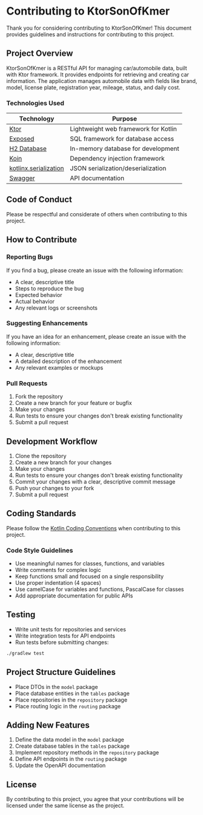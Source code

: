 # Contributing to KtorSonOfKmer

Thank you for considering contributing to KtorSonOfKmer! This document provides guidelines and instructions for contributing to this project.

## Project Overview

KtorSonOfKmer is a RESTful API for managing car/automobile data, built with Ktor framework. It provides endpoints for retrieving and creating car information. The application manages automobile data with fields like brand, model, license plate, registration year, mileage, status, and daily cost.

### Technologies Used

| Technology | Purpose |
|------------|---------|
| [Ktor](https://ktor.io/) | Lightweight web framework for Kotlin |
| [Exposed](https://github.com/JetBrains/Exposed) | SQL framework for database access |
| [H2 Database](https://www.h2database.com/) | In-memory database for development |
| [Koin](https://insert-koin.io/) | Dependency injection framework |
| [kotlinx.serialization](https://github.com/Kotlin/kotlinx.serialization) | JSON serialization/deserialization |
| [Swagger](https://swagger.io/) | API documentation |

## Code of Conduct

Please be respectful and considerate of others when contributing to this project.

## How to Contribute

### Reporting Bugs

If you find a bug, please create an issue with the following information:

- A clear, descriptive title
- Steps to reproduce the bug
- Expected behavior
- Actual behavior
- Any relevant logs or screenshots

### Suggesting Enhancements

If you have an idea for an enhancement, please create an issue with the following information:

- A clear, descriptive title
- A detailed description of the enhancement
- Any relevant examples or mockups

### Pull Requests

1. Fork the repository
2. Create a new branch for your feature or bugfix
3. Make your changes
4. Run tests to ensure your changes don't break existing functionality
5. Submit a pull request

## Development Workflow

1. Clone the repository
2. Create a new branch for your changes
3. Make your changes
4. Run tests to ensure your changes don't break existing functionality
5. Commit your changes with a clear, descriptive commit message
6. Push your changes to your fork
7. Submit a pull request

## Coding Standards

Please follow the [Kotlin Coding Conventions](https://kotlinlang.org/docs/coding-conventions.html) when contributing to this project.

### Code Style Guidelines

- Use meaningful names for classes, functions, and variables
- Write comments for complex logic
- Keep functions small and focused on a single responsibility
- Use proper indentation (4 spaces)
- Use camelCase for variables and functions, PascalCase for classes
- Add appropriate documentation for public APIs

## Testing

- Write unit tests for repositories and services
- Write integration tests for API endpoints
- Run tests before submitting changes:

```bash
./gradlew test
```

## Project Structure Guidelines

- Place DTOs in the `model` package
- Place database entities in the `tables` package
- Place repositories in the `repository` package
- Place routing logic in the `routing` package

## Adding New Features

1. Define the data model in the `model` package
2. Create database tables in the `tables` package
3. Implement repository methods in the `repository` package
4. Define API endpoints in the `routing` package
5. Update the OpenAPI documentation

## License

By contributing to this project, you agree that your contributions will be licensed under the same license as the project.
